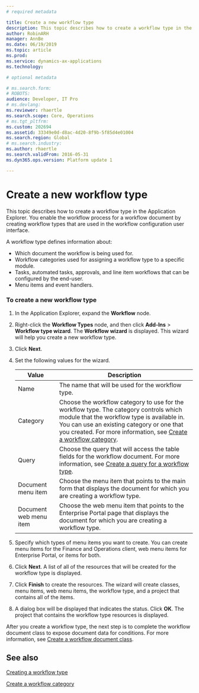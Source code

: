 ```yaml
---
# required metadata

title: Create a new workflow type
description: This topic describes how to create a workflow type in the Application Object Tree (AOT) in Dynamics 365 for Finance and Operations.
author: RobinARH
manager: AnnBe
ms.date: 06/19/2019
ms.topic: article
ms.prod: 
ms.service: dynamics-ax-applications
ms.technology: 

# optional metadata

# ms.search.form: 
# ROBOTS: 
audience: Developer, IT Pro
# ms.devlang: 
ms.reviewer: rhaertle
ms.search.scope: Core, Operations
# ms.tgt_pltfrm: 
ms.custom: 202694
ms.assetid: 33349e0d-d8ac-4d20-8f9b-5f85d4e01004
ms.search.region: Global
# ms.search.industry: 
ms.author: rhaertle
ms.search.validFrom: 2016-05-31
ms.dyn365.ops.version: Platform update 1

---
```


# Create a new workflow type 

This topic describes how to create a workflow type in the Application Explorer. You enable the workflow process for a workflow document by creating workflow types that are used in the workflow configuration user interface.

A workflow type defines information about:

  - Which document the workflow is being used for.
  - Workflow categories used for assigning a workflow type to a specific module.
  - Tasks, automated tasks, approvals, and line item workflows that can be configured by the end-user.
  - Menu items and event handlers.

### To create a new workflow type

1.  In the Application Explorer, expand the **Workflow** node.
2.  Right-click the **Workflow Types** node, and then click **Add-Ins** \> **Workflow type wizard**. The **Workflow wizard** is displayed. This wizard will help you create a new workflow type.
3.  Click **Next**.
4.  Set the following values for the wizard.
    
    Value | Description
    |---|---|
    | Name | The name that will be used for the workflow type. |
    | Category | Choose the workflow category to use for the workflow type. The category controls which module that the workflow type is available in. You can use an existing category or one that you created. For more information, see [Create a workflow category](workflow-type-category.md). |
    | Query | Choose the query that will access the table fields for the workflow document. For more information, see [Create a query for a workflow type](workflow-type-query.md). |
    | Document menu item | Choose the menu item that points to the main form that displays the document for which you are creating a workflow type. |
    | Document web menu item | Choose the web menu item that points to the Enterprise Portal page that displays the document for which you are creating a workflow type. |

5.  Specify which types of menu items you want to create. You can create menu items for the Finance and Operations client, web menu items for Enterprise Portal, or items for both.
6.  Click **Next**. A list of all of the resources that will be created for the workflow type is displayed.
7.  Click **Finish** to create the resources. The wizard will create classes, menu items, web menu items, the workflow type, and a project that contains all of the items.
8.  A dialog box will be displayed that indicates the status. Click **OK**. The project that contains the workflow type resources is displayed.

After you create a workflow type, the next step is to complete the workflow document class to expose document data for conditions. For more information, see [Create a workflow document class](workflow-type-document-create.md).

## See also

[Creating a workflow type](workflow-type-create.md)

[Create a workflow category](workflow-type-category.md)

